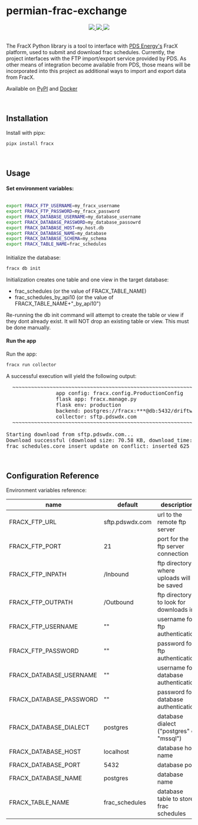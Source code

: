 # permian-frac-exchange

<div style="text-align:center;">
  <table >
    <tr>
      <a href="https://pypi.python.org/pypi/fracx/">
        <img src="https://img.shields.io/pypi/pyversions/fracx.svg" />
      </a>
      <a href="https://codecov.io/gh/la-mar/permian-frac-exchange">
        <img src="https://codecov.io/gh/la-mar/permian-frac-exchange/branch/master/graph/badge.svg" />
      </a>
      <a href="https://circleci.com/gh/la-mar/permian-frac-exchange">
        <img src="https://circleci.com/gh/la-mar/permian-frac-exchange.svg?style=svg" />
      </a>
    </tr>

  </table>
</div>

<p>The FracX Python library is a tool to interface with <a href="https://pdsenergy.com/frac-interference-exchange"/>PDS Energy's</a> FracX platform, used to submit and download frac schedules. Currently, the project interfaces with the FTP import/export service provided by PDS. As other means of integration become available from PDS, those means will be incorporated into this project as additional ways to import and export data from FracX.</p>

Available on <a href="https://pypi.python.org/pypi/fracx/">PyPI</a> and <a href="https://hub.docker.com/repository/docker/driftwood/fracx">Docker</a>

<br/>

## Installation

Install with pipx:

```bash
pipx install fracx
```

   <br/>

## Usage

#### Set environment variables:

```bash

export FRACX_FTP_USERNAME=my_fracx_username
export FRACX_FTP_PASSWORD=my_fracx_password
export FRACX_DATABASE_USERNAME=my_database_username
export FRACX_DATABASE_PASSWORD=my_database_passowrd
export FRACX_DATABASE_HOST=my.host.db
export FRACX_DATABASE_NAME=my_database
export FRACX_DATABASE_SCHEMA=my_schema
export FRACX_TABLE_NAME=frac_schedules

```

####

Initialize the database:

```bash
fracx db init
```

Initialization creates one table and one view in the target database:

- frac_schedules (or the value of FRACX_TABLE_NAME)
- frac_schedules_by_api10 (or the value of FRACX_TABLE_NAME+"\_by_api10")

Re-running the db init command will attempt to create the table or view if they dont already exist. It will NOT drop an existing table or view. This must be done manually.

#### Run the app

Run the app:

```bash
fracx run collector
```

A successful execution will yield the following output:

<pre>
  ~~~~~~~~~~~~~~~~~~~~~~~~~~~~~~~~~~~~~~~~~~~~~~~~~~~~~~~~~~~~~~~~~~~~~~~~~~~
                app config: fracx.config.ProductionConfig
                flask app: fracx.manage.py
                flask env: production
                backend: postgres://fracx:***@db:5432/driftwood
                collector: sftp.pdswdx.com
  ~~~~~~~~~~~~~~~~~~~~~~~~~~~~~~~~~~~~~~~~~~~~~~~~~~~~~~~~~~~~~~~~~~~~~~~~~~~

Starting download from sftp.pdswdx.com...
Download successful (download size: 70.58 KB, download_time: 0.0s)
frac_schedules.core_insert_update_on_conflict: inserted 625 records (1.28s)
</pre>
<br/>

## Configuration Reference

Environment variables reference:

| name                    | default         | description                               |
| ----------------------- | --------------- | ----------------------------------------- |
| FRACX_FTP_URL           | sftp.pdswdx.com | url to the remote ftp server              |
| FRACX_FTP_PORT          | 21              | port for the ftp server connection        |
| FRACX_FTP_INPATH        | /Inbound        | ftp directory where uploads will be saved |
| FRACX_FTP_OUTPATH       | /Outbound       | ftp directory to look for downloads in    |
| FRACX_FTP_USERNAME      | ""              | username for ftp authentication           |
| FRACX_FTP_PASSWORD      | ""              | password for ftp authentication           |
| FRACX_DATABASE_USERNAME | ""              | username for database authentication      |
| FRACX_DATABASE_PASSWORD | ""              | password for database authentication      |
| FRACX_DATABASE_DIALECT  | postgres        | database dialect ("postgres" or "mssql")  |
| FRACX_DATABASE_HOST     | localhost       | database host name                        |
| FRACX_DATABASE_PORT     | 5432            | database port                             |
| FRACX_DATABASE_NAME     | postgres        | database name                             |
| FRACX_TABLE_NAME        | frac_schedules  | database table to store frac schedules    |

<!--
The application can be configured with environment variables that are passed into the container at runtime. Environment variables can either be defined at the system level or in a file named '.env' in the project's root directory.
<br/>

### Saving output to a Postgres database

<br/>

##### Using a .env file

Example configuration with .env file:

.env

When specifying configuration in a .env file, include it in docker-compose so the configuration is passed into the container at runtime.

docker-compose.yml

```yaml
version: "3.7"

services:
  collector:
    image: driftwood/fracx
    env_file: .env
```

<br/>
<br/>
##### Using docker-compose.yml

Example configuration directly in the docker-compose.yml file:

```yaml
services:
  collector:
    image: driftwood/fracx
    environment:
      FRACX_FTP_USERNAME: YOUR_FRACX_FTP_UERNAME
      FRACX_FTP_PASSWORD: YOUR_FRACX_FTP_PASSWORD
      FRACX_DATABASE_USERNAME: YOUR_DATABASE_USERNAME
      FRACX_DATABASE_PASSWORD: YOUR_DATABASE_PASSWORD
      FRACX_DATABASE_HOST: YOUR_DATABASE_HOST
      FRACX_DATABASE_NAME: YOUR_DATABASE_NAME
      FRACX_DATABASE_SCHEMA: fracx
      FRACX_TABLE_NAME: frac_schedules
``` -->
